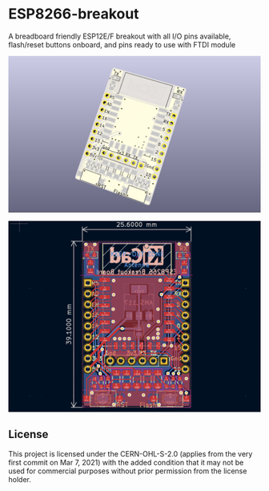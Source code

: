 # ESP8266-breakout
A breadboard friendly ESP12E/F breakout with all I/O pins available, flash/reset buttons onboard, and pins ready to use with FTDI module

![3d view](./doc/3d.png)

![layout](./doc/layout.png)

## License
This project is licensed under the CERN-OHL-S-2.0 (applies from the very first commit on Mar 7, 2021) with the added condition that it may not be used for commercial purposes without prior permission from the license holder.